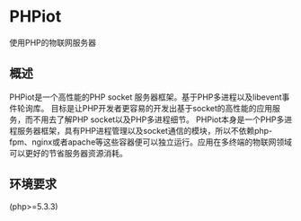 # PHPiot
使用PHP的物联网服务器
## 概述
PHPiot是一个高性能的PHP socket 服务器框架。基于PHP多进程以及libevent事件轮询库。
目标是让PHP开发者更容易的开发出基于socket的高性能的应用服务，而不用去了解PHP socket以及PHP多进程细节。
PHPiot本身是一个PHP多进程服务器框架，具有PHP进程管理以及socket通信的模块，所以不依赖php-fpm、nginx或者apache等这些容器便可以独立运行。应用在多终端的物联网领域可以更好的节省服务器资源消耗。

## 环境要求
(php>=5.3.3)
